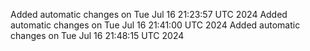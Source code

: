 Added automatic changes on Tue Jul 16 21:23:57 UTC 2024
Added automatic changes on Tue Jul 16 21:41:00 UTC 2024
Added automatic changes on Tue Jul 16 21:48:15 UTC 2024
